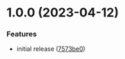 # 1.0.0 (2023-04-12)


### Features

* initial release ([7573be0](https://github.com/intradoc/core/commit/7573be088795d1ee3ba0dba8525da9d04063ae24))
